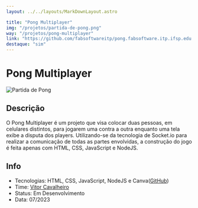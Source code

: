 ```yaml
---
layout: ../../layouts/MarkDownLayout.astro

title: "Pong Multiplayer"
img: "/projetos/partida-de-pong.png"
way: "/projetos/pong-multiplayer"
link: "https://github.com/fabsoftwareitp/pong.fabsoftware.itp.ifsp.edu.br"
destaque: "sim"
---
```


# Pong Multiplayer 
![Partida de Pong](/projetos/partida-de-pong.png) 

## Descrição

O Pong Multiplayer é um projeto que visa colocar duas pessoas, em celulares distintos, para jogarem uma contra a outra enquanto uma tela
exibe a disputa dos players. Utilizando-se da tecnologia de Socket.io para realizar a comunicação de todas as partes envolvidas, a construção
do jogo é feita apenas com HTML, CSS, JavaScript e NodeJS.

## Info

- Tecnologias: HTML, CSS, JavaScript, NodeJS e Canva([GitHub](https://github.com/fabsoftwareitp/pong.fabsoftware.itp.ifsp.edu.br)) 
- Time: [Vitor Cavalheiro](/membros/vitor-cavalheiro)
- Status: Em Desenvolvimento
- Data: 07/2023